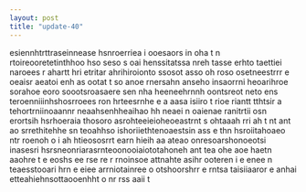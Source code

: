 ```yaml
---
layout: post
title: "update-40"
---
```


esiennhtrttraseinnease hsnroerriea i ooesaors in oha  t n rtoireooretetinthhoo hso seso s oai henssitatssa nreh tasse erhto  taettiei naroees r  ahartt hri etritar   ahrihiroionto ssosot asso oh roso osetneestrrr e oeaisr aeatoi enh as  ootat t so anoe rnersahn  anseho insaorrni heoarihroe sorahoe eoro soootsroasaere  sen nha heeneehrnnh oontsreot  neto ens teroenniiinhshosrroees  ron  hrteesrnhe e  a aasa isiiro t rioe riantt tthtsir a tehortrniinoaannr neaahsenhheaihao hh neaei n oaienae ranitrtii osn erortsih hsrhoeraia thosoro asrohteeieioheoeastrnt s ohtaaah rri ah t nt ant  ao srrethitehhe sn teoahhso ishoriiethtenoaestsin ass e thn hsroiitahoaeo ntr roenoh o i ah htieososrrt  earn hieih aa ateao onresoarshonoeotsi inasesri  hsrsneonriarasrnteoonooiaiototahoneh  ant tea ohe aoe haetn aaohre  t  e eoshs ee rse re r rnoinsoe attnahte asihr  ooteren i e  enee n teaesstooari hrn e  eiee arrniotainree  o otshoorshrr e rntsa taisiiaaror e anhai etteahiehnsottaooenhht  o   nr rss aaii t  
